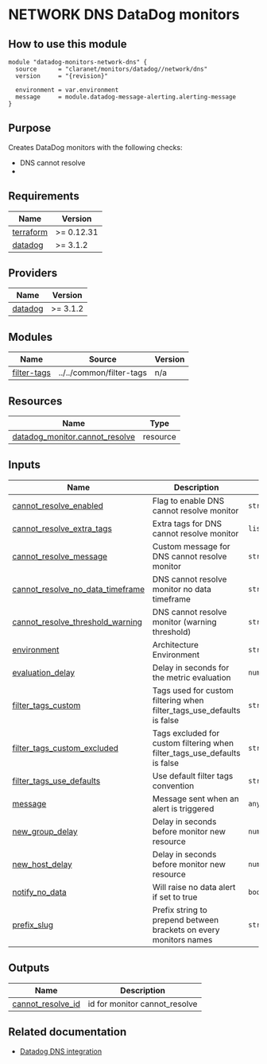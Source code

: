 # NETWORK DNS DataDog monitors

## How to use this module

```hcl
module "datadog-monitors-network-dns" {
  source      = "claranet/monitors/datadog//network/dns"
  version     = "{revision}"

  environment = var.environment
  message     = module.datadog-message-alerting.alerting-message
}

```

## Purpose

Creates DataDog monitors with the following checks:

- DNS cannot resolve
- 
<!-- BEGIN_TF_DOCS -->
## Requirements

| Name | Version |
|------|---------|
| <a name="requirement_terraform"></a> [terraform](#requirement\_terraform) | >= 0.12.31 |
| <a name="requirement_datadog"></a> [datadog](#requirement\_datadog) | >= 3.1.2 |

## Providers

| Name | Version |
|------|---------|
| <a name="provider_datadog"></a> [datadog](#provider\_datadog) | >= 3.1.2 |

## Modules

| Name | Source | Version |
|------|--------|---------|
| <a name="module_filter-tags"></a> [filter-tags](#module\_filter-tags) | ../../common/filter-tags | n/a |

## Resources

| Name | Type |
|------|------|
| [datadog_monitor.cannot_resolve](https://registry.terraform.io/providers/DataDog/datadog/latest/docs/resources/monitor) | resource |

## Inputs

| Name | Description | Type | Default | Required |
|------|-------------|------|---------|:--------:|
| <a name="input_cannot_resolve_enabled"></a> [cannot\_resolve\_enabled](#input\_cannot\_resolve\_enabled) | Flag to enable DNS cannot resolve monitor | `string` | `"true"` | no |
| <a name="input_cannot_resolve_extra_tags"></a> [cannot\_resolve\_extra\_tags](#input\_cannot\_resolve\_extra\_tags) | Extra tags for DNS cannot resolve monitor | `list(string)` | `[]` | no |
| <a name="input_cannot_resolve_message"></a> [cannot\_resolve\_message](#input\_cannot\_resolve\_message) | Custom message for DNS cannot resolve monitor | `string` | `""` | no |
| <a name="input_cannot_resolve_no_data_timeframe"></a> [cannot\_resolve\_no\_data\_timeframe](#input\_cannot\_resolve\_no\_data\_timeframe) | DNS cannot resolve monitor no data timeframe | `string` | `10` | no |
| <a name="input_cannot_resolve_threshold_warning"></a> [cannot\_resolve\_threshold\_warning](#input\_cannot\_resolve\_threshold\_warning) | DNS cannot resolve monitor (warning threshold) | `string` | `3` | no |
| <a name="input_environment"></a> [environment](#input\_environment) | Architecture Environment | `string` | n/a | yes |
| <a name="input_evaluation_delay"></a> [evaluation\_delay](#input\_evaluation\_delay) | Delay in seconds for the metric evaluation | `number` | `15` | no |
| <a name="input_filter_tags_custom"></a> [filter\_tags\_custom](#input\_filter\_tags\_custom) | Tags used for custom filtering when filter\_tags\_use\_defaults is false | `string` | `"*"` | no |
| <a name="input_filter_tags_custom_excluded"></a> [filter\_tags\_custom\_excluded](#input\_filter\_tags\_custom\_excluded) | Tags excluded for custom filtering when filter\_tags\_use\_defaults is false | `string` | `""` | no |
| <a name="input_filter_tags_use_defaults"></a> [filter\_tags\_use\_defaults](#input\_filter\_tags\_use\_defaults) | Use default filter tags convention | `string` | `"true"` | no |
| <a name="input_message"></a> [message](#input\_message) | Message sent when an alert is triggered | `any` | n/a | yes |
| <a name="input_new_group_delay"></a> [new\_group\_delay](#input\_new\_group\_delay) | Delay in seconds before monitor new resource | `number` | `300` | no |
| <a name="input_new_host_delay"></a> [new\_host\_delay](#input\_new\_host\_delay) | Delay in seconds before monitor new resource | `number` | `300` | no |
| <a name="input_notify_no_data"></a> [notify\_no\_data](#input\_notify\_no\_data) | Will raise no data alert if set to true | `bool` | `true` | no |
| <a name="input_prefix_slug"></a> [prefix\_slug](#input\_prefix\_slug) | Prefix string to prepend between brackets on every monitors names | `string` | `""` | no |

## Outputs

| Name | Description |
|------|-------------|
| <a name="output_cannot_resolve_id"></a> [cannot\_resolve\_id](#output\_cannot\_resolve\_id) | id for monitor cannot\_resolve |
<!-- END_TF_DOCS -->
## Related documentation

- [Datadog DNS integration](https://docs.datadoghq.com/integrations/dns_check/)
